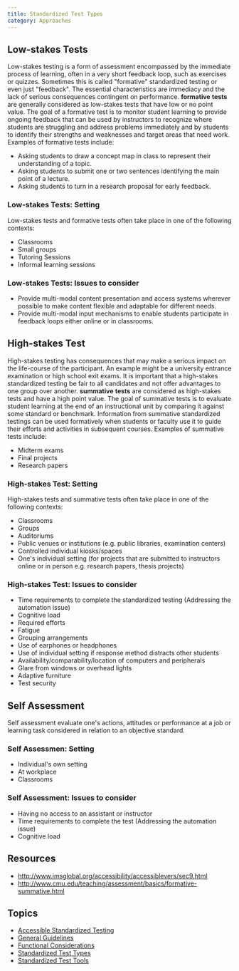 ```yaml
---
title: Standardized Test Types
category: Approaches
---
```


## Low-stakes Tests
Low-stakes testing is a form of assessment encompassed by the immediate process of learning, often in a very short feedback loop, such as exercises or quizzes. Sometimes this is called "formative" standardized testing or even just "feedback". The essential characteristics are immediacy and the lack of serious consequences contingent on performance.
**formative** **tests** are generally considered as low-stakes tests that have low or no point value. The goal of a formative test is to monitor student learning to provide ongoing feedback that can be used by instructors to recognize where students are struggling and address problems immediately and by students to identify their strengths and weaknesses and target areas that need work. Examples of formative tests include:
* Asking students to draw a concept map in class to represent their understanding of a topic.
* Asking students to submit one or two sentences identifying the main point of a lecture.
* Asking students to turn in a research proposal for early feedback.

### Low-stakes Tests: Setting
Low-stakes tests and formative tests often take place in one of the following contexts:
* Classrooms
* Small groups
* Tutoring Sessions
* Informal learning sessions

### Low-stakes Tests: Issues to consider
* Provide multi-modal content presentation and access systems wherever possible to make content flexible and adaptable for different needs.
* Provide multi-modal input mechanisms to enable students participate in feedback loops either online or in classrooms.

## High-stakes Test
High-stakes testing has consequences that may make a serious impact on the life-course of the participant. An example might be a university entrance examination or high school exit exams. It is important that a high-stakes standardized testing be fair to all candidates and not offer advantages to one group over another.
**summative** **tests** are considered as high-stakes tests and have a high point value. The goal of summative tests is to evaluate student learning at the end of an instructional unit by comparing it against some standard or benchmark.  Information from summative standardized testings can be used formatively when students or faculty use it to guide their efforts and activities in subsequent courses. Examples of summative tests include:
* Midterm exams
* Final projects
* Research papers

### High-stakes Test: Setting
High-stakes tests and summative tests often take place in one of the following contexts:
* Classrooms
* Groups
* Auditoriums
* Public venues or institutions (e.g. public libraries, examination centers)
* Controlled individual kiosks/spaces
* One's individual setting (for projects that are submitted to instructors online or in person e.g. research papers, thesis projects)

### High-stakes Test: Issues to consider
* Time requirements to complete the standardized testing (Addressing the automation issue)
* Cognitive load
* Required efforts
* Fatigue
* Grouping arrangements
* Use of earphones or headphones
* Use of individual setting if response method distracts other students
* Availability/comparability/location of computers and peripherals
* Glare from windows or overhead lights
* Adaptive furniture
* Test security

## Self Assessment
Self assessment evaluate one's actions, attitudes or performance at a job or learning task considered in relation to an objective standard.
### Self Assessmen: Setting
* Individual's own setting
* At workplace
* Classrooms
### Self Assessment: Issues to consider
* Having no access to an assistant or instructor
* Time requirements to complete the test (Addressing the automation issue)
* Cognitive load

## Resources
* <a rel="nofollow" class="link-external" href="http://www.imsglobal.org/accessibility/accessiblevers/sec9.html">http://www.imsglobal.org/accessibility/accessiblevers/sec9.html</a>
* <a rel="nofollow" class="link-external" href="http://www.cmu.edu/teaching/assessment/basics/formative-summative.html">http://www.cmu.edu/teaching/assessment/basics/formative-summative.html</a>


## Topics
* [Accessible Standardized Testing](AccessibleStandardizedTesting.html)
* [General Guidelines](GeneralGuidelines.html)
* [Functional Considerations](FunctionalConsiderations.html)
* [Standardized Test Types](StandardizedTestTypes.html)
* [Standardized Test Tools](StandardizedTestTools.html)
